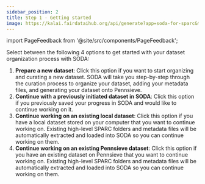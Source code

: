 ```yaml
---
sidebar_position: 2
title: Step 1 - Getting started
image: https://kalai.fairdataihub.org/api/generate?app=soda-for-sparc&title=Step%201%20-%20Getting%20started&description=Prepare%20Dataset&org=fairdataihub
---
```


import PageFeedback from '@site/src/components/PageFeedback';

Select between the following 4 options to get started with your dataset organization process with SODA:

1. **Prepare a new dataset**: Click this option if you want to start organizing and curating a new dataset. SODA will take you step-by-step through the curation process to
   organize your dataset, adding your metadata files, and generating your dataset onto Pennsieve.
2. **Continue with a previously initiated dataset in SODA**: Click this option if you previously saved your progress in SODA and would like to continue working on it.
3. **Continue working on an existing local dataset**: Click this option if you have a local dataset stored on your computer that you want to continue working on.
   Existing high-level SPARC folders and metadata files will be automatically extracted and loaded into SODA so you can continue working on them.
4. **Continue working on an existing Pennsieve dataset**: Click this option if you have an existing dataset on Pennsieve that you want to continue working on.
   Existing high-level SPARC folders and metadata files will be automatically extracted and loaded into SODA so you can continue working on them.

<!-- ![](https://github.com/fairdataihub/SODA-for-SPARC/blob/main/docs/documentation/Organize-dataset/getting-started.PNG?raw=true) -->

<PageFeedback />
